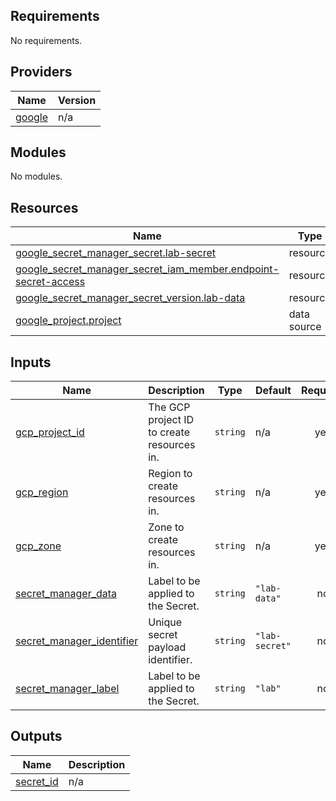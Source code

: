 ## Requirements

No requirements.

## Providers

| Name | Version |
|------|---------|
| <a name="provider_google"></a> [google](#provider\_google) | n/a |

## Modules

No modules.

## Resources

| Name | Type |
|------|------|
| [google_secret_manager_secret.lab-secret](https://registry.terraform.io/providers/hashicorp/google/latest/docs/resources/secret_manager_secret) | resource |
| [google_secret_manager_secret_iam_member.endpoint-secret-access](https://registry.terraform.io/providers/hashicorp/google/latest/docs/resources/secret_manager_secret_iam_member) | resource |
| [google_secret_manager_secret_version.lab-data](https://registry.terraform.io/providers/hashicorp/google/latest/docs/resources/secret_manager_secret_version) | resource |
| [google_project.project](https://registry.terraform.io/providers/hashicorp/google/latest/docs/data-sources/project) | data source |

## Inputs

| Name | Description | Type | Default | Required |
|------|-------------|------|---------|:--------:|
| <a name="input_gcp_project_id"></a> [gcp\_project\_id](#input\_gcp\_project\_id) | The GCP project ID to create resources in. | `string` | n/a | yes |
| <a name="input_gcp_region"></a> [gcp\_region](#input\_gcp\_region) | Region to create resources in. | `string` | n/a | yes |
| <a name="input_gcp_zone"></a> [gcp\_zone](#input\_gcp\_zone) | Zone to create resources in. | `string` | n/a | yes |
| <a name="input_secret_manager_data"></a> [secret\_manager\_data](#input\_secret\_manager\_data) | Label to be applied to the Secret. | `string` | `"lab-data"` | no |
| <a name="input_secret_manager_identifier"></a> [secret\_manager\_identifier](#input\_secret\_manager\_identifier) | Unique secret payload identifier. | `string` | `"lab-secret"` | no |
| <a name="input_secret_manager_label"></a> [secret\_manager\_label](#input\_secret\_manager\_label) | Label to be applied to the Secret. | `string` | `"lab"` | no |

## Outputs

| Name | Description |
|------|-------------|
| <a name="output_secret_id"></a> [secret\_id](#output\_secret\_id) | n/a |
